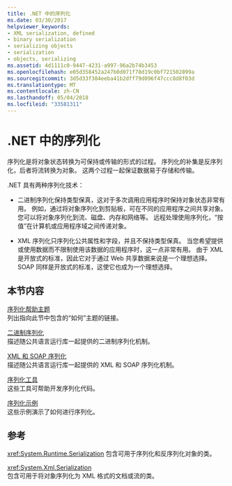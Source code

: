 ```yaml
---
title: .NET 中的序列化
ms.date: 03/30/2017
helpviewer_keywords:
- XML serialization, defined
- binary serialization
- serializing objects
- serialization
- objects, serializing
ms.assetid: 4d1111c0-9447-4231-a997-96a2b74b3453
ms.openlocfilehash: e05d358452a247b0d071f78d19c0bf721502899a
ms.sourcegitcommit: 3d5d33f384eeba41b2dff79d096f47ccc8d8f03d
ms.translationtype: MT
ms.contentlocale: zh-CN
ms.lasthandoff: 05/04/2018
ms.locfileid: "33581311"
---
```

# <a name="serialization-in-net"></a>.NET 中的序列化
序列化是将对象状态转换为可保持或传输的形式的过程。 序列化的补集是反序列化，后者将流转换为对象。 这两个过程一起保证数据易于存储和传输。  
  
.NET 具有两种序列化技术：  
  
-   二进制序列化保持类型保真，这对于多次调用应用程序时保持对象状态非常有用。 例如，通过将对象序列化到剪贴板，可在不同的应用程序之间共享对象。 您可以将对象序列化到流、磁盘、内存和网络等。 远程处理使用序列化，“按值”在计算机或应用程序域之间传递对象。  
  
-   XML 序列化只序列化公共属性和字段，并且不保持类型保真。 当您希望提供或使用数据而不限制使用该数据的应用程序时，这一点非常有用。 由于 XML 是开放式的标准，因此它对于通过 Web 共享数据来说是一个理想选择。 SOAP 同样是开放式的标准，这使它也成为一个理想选择。  
  
## <a name="in-this-section"></a>本节内容  
[序列化帮助主题](../../../docs/standard/serialization/serialization-how-to-topics.md)  
列出指向此节中包含的“如何”主题的链接。
  
[二进制序列化](../../../docs/standard/serialization/binary-serialization.md)  
描述随公共语言运行库一起提供的二进制序列化机制。

[XML 和 SOAP 序列化](../../../docs/standard/serialization/xml-and-soap-serialization.md)  
描述随公共语言运行库一起提供的 XML 和 SOAP 序列化机制。

[序列化工具](../../../docs/standard/serialization/serialization-tools.md)  
这些工具可帮助开发序列化代码。

[序列化示例](../../../docs/standard/serialization/serialization-samples.md)  
这些示例演示了如何进行序列化。

## <a name="reference"></a>参考
<xref:System.Runtime.Serialization> 包含可用于序列化和反序列化对象的类。
  
<xref:System.Xml.Serialization>  
包含可用于将对象序列化为 XML 格式的文档或流的类。
